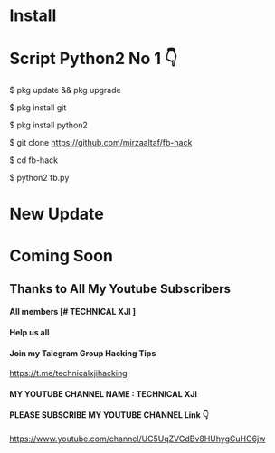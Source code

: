 # Install
# Script Python2 No 1 👇

$ pkg update && pkg upgrade

$ pkg install git

$ pkg install python2

$ git clone https://github.com/mirzaaltaf/fb-hack

$ cd fb-hack

$ python2 fb.py

# New Update

# Coming Soon

## Thanks to All My Youtube Subscribers
#### All members [# TECHNICAL XJI ]
#### Help us all
#### Join my Talegram Group Hacking Tips
https://t.me/technicalxjihacking
#### MY YOUTUBE CHANNEL NAME : TECHNICAL XJI
#### PLEASE SUBSCRIBE MY YOUTUBE CHANNEL Link 👇
https://www.youtube.com/channel/UC5UqZVGdBv8HUhygCuHO6jw
